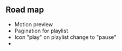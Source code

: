 ## Road map

-   Motion preview
-   Pagination for playlist
-   Icon "play" on playlist change to "pause"
-
